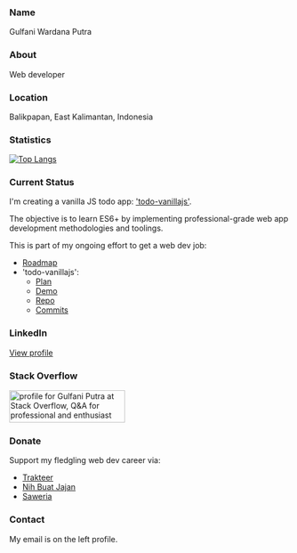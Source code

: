 ### Name

Gulfani Wardana Putra

### About

Web developer

### Location

Balikpapan, East Kalimantan, Indonesia

### Statistics

[![Top Langs](https://github-readme-stats.vercel.app/api/top-langs/?username=gulfaniputra)](https://github.com/anuraghazra/github-readme-stats)

### Current Status

I'm creating a vanilla JS todo app: ['todo-vanillajs'](https://github.com/gulfaniputra/todo-vanillajs). 

The objective is to learn ES6+ by implementing professional-grade web app development methodologies and toolings.

This is part of my ongoing effort to get a web dev job:

- [Roadmap](https://gist.github.com/gulfaniputra/75b6b13f6d25b6aafd7cbcb236ab35da)
- 'todo-vanillajs':
  - [Plan](https://gist.github.com/gulfaniputra/1ae2b68115cf8df5a614dbfe42e85ed6)
  - [Demo](https://gulfaniputra.github.io/todo-vanillajs/)
  - [Repo](https://github.com/gulfaniputra/todo-vanillajs)
  - [Commits](https://github.com/gulfaniputra/todo-vanillajs/commits/main)

### LinkedIn

[View profile](https://www.linkedin.com/in/gulfani-putra-04b254356/)

### Stack Overflow

<a href="https://stackoverflow.com/users/22807518/gulfani-putra"><img src="https://stackoverflow.com/users/flair/22807518.png" width="208" height="58" alt="profile for Gulfani Putra at Stack Overflow, Q&amp;A for professional and enthusiast programmers" title="profile for Gulfani Putra at Stack Overflow, Q&amp;A for professional and enthusiast programmers"></a>

### Donate

Support my fledgling web dev career via:

- [Trakteer](https://trakteer.id/gulfaniputra)
- [Nih Buat Jajan](https://www.nihbuatjajan.com/gulfaniputra)
- [Saweria](https://saweria.co/gulfaniputra)

### Contact

My email is on the left profile.
